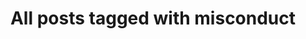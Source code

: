 ---
layout: tag
title: "All posts tagged with misconduct"
permalink: /weblog/tags/misconduct/
taxonomy: misconduct
---
